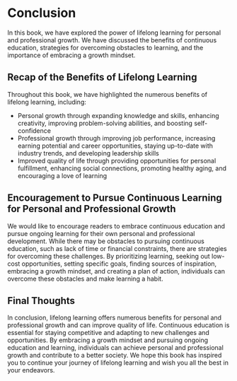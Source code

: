 # Conclusion

In this book, we have explored the power of lifelong learning for personal and professional growth. We have discussed the benefits of continuous education, strategies for overcoming obstacles to learning, and the importance of embracing a growth mindset.

Recap of the Benefits of Lifelong Learning
------------------------------------------

Throughout this book, we have highlighted the numerous benefits of lifelong learning, including:

* Personal growth through expanding knowledge and skills, enhancing creativity, improving problem-solving abilities, and boosting self-confidence
* Professional growth through improving job performance, increasing earning potential and career opportunities, staying up-to-date with industry trends, and developing leadership skills
* Improved quality of life through providing opportunities for personal fulfillment, enhancing social connections, promoting healthy aging, and encouraging a love of learning

Encouragement to Pursue Continuous Learning for Personal and Professional Growth
--------------------------------------------------------------------------------

We would like to encourage readers to embrace continuous education and pursue ongoing learning for their own personal and professional development. While there may be obstacles to pursuing continuous education, such as lack of time or financial constraints, there are strategies for overcoming these challenges. By prioritizing learning, seeking out low-cost opportunities, setting specific goals, finding sources of inspiration, embracing a growth mindset, and creating a plan of action, individuals can overcome these obstacles and make learning a habit.

Final Thoughts
--------------

In conclusion, lifelong learning offers numerous benefits for personal and professional growth and can improve quality of life. Continuous education is essential for staying competitive and adapting to new challenges and opportunities. By embracing a growth mindset and pursuing ongoing education and learning, individuals can achieve personal and professional growth and contribute to a better society. We hope this book has inspired you to continue your journey of lifelong learning and wish you all the best in your endeavors.

